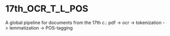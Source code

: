 # 17th_OCR_T_L_POS
A global pipeline for documents from the 17th c.: pdf -> ocr -> tokenization -> lemmatization -> POS-tagging
